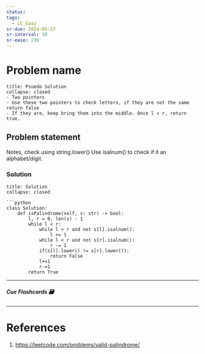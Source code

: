 ```yaml
---
status: 
tags:
  - LC_Easy
sr-due: 2024-05-27
sr-interval: 30
sr-ease: 230
---
```


# Problem name
```ad-tldr
title: Psuedo Solution
collapse: closed
- Two pointers
- Use these two pointers to check letters, if they are not the same return false
- If they are, keep bring them into the middle. Once l < r, return true.
```
## Problem statement
Notes, check using string.lower()
Use isalnum() to check if it an alphabet/digit.
### Solution
```ad-tldr
title: Solution
collapse: closed

```python
class Solution:
    def isPalindrome(self, s: str) -> bool:
        l, r = 0, len(s) - 1
        while l < r:
            while l < r and not s[l].isalnum():
                l += 1
            while l < r and not s[r].isalnum():
                r -= 1
            if(s[l].lower() != s[r].lower()):
                return False
            l+=1
            r-=1
        return True
```

---
##### Cue Flashcards 🗃

---
# References
1. https://leetcode.com/problems/valid-palindrome/

